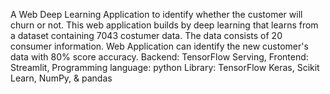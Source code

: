 A Web Deep Learning Application to identify whether the customer will churn or not. This web application builds by deep learning that learns from a dataset containing 7043 costumer data. The data consists of 20 consumer information. Web Application can identify the new customer's data with 80% score accuracy.
Backend: TensorFlow Serving, 
Frontend: Streamlit, 
Programming language: python
Library: TensorFlow Keras, Scikit Learn, NumPy, & pandas
